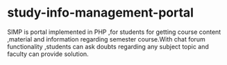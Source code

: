 # study-info-management-portal
SIMP is portal implemented in PHP ,for students for getting course content ,material and information regarding semester course.With chat forum functionality ,students can ask doubts regarding any subject topic and faculty can provide solution.  

